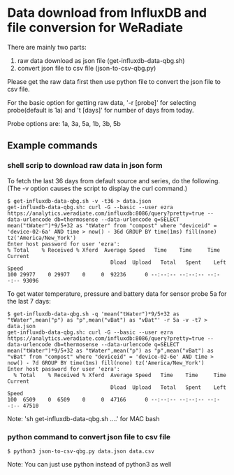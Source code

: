 # Data download from InfluxDB and file conversion for WeRadiate

There are mainly two parts:
1. raw data download as json file (get-influxdb-data-qbg.sh)
2. convert json file to csv file (json-to-csv-qbg.py)

Please get the raw data first then use python file to convert the json file to csv file.

For the basic option for getting raw data,
'-r [probe]' for selecting probe(default is 1a) and 't [days]' for number of days from today.

Probe options are: 1a, 3a, 5a, 1b, 3b, 5b
## Example commands

### shell scrip to download raw data in json form

To fetch the last 36 days from default source and
	series, do the following. (The -v option causes the script to display
	the curl command.)

	$ get-influxdb-data-qbg.sh -v -t36 > data.json
	get-influxdb-data-qbg.sh: curl -G --basic --user ezra https://analytics.weradiate.com/influxdb:8086/query?pretty=true --data-urlencode db=thermosense --data-urlencode q=SELECT mean("tWater")*9/5+32 as "tWater" from "compost" where "deviceid" = 'device-02-6a' AND time > now() - 36d GROUP BY time(1ms) fill(none) tz('America/New_York')
	Enter host password for user 'ezra':
  	% Total    % Received % Xferd  Average Speed   Time    Time     Time  Current
	                                 Dload  Upload   Total   Spent    Left  Speed
	100 29977    0 29977    0     0  92236      0 --:--:-- --:--:-- --:--:-- 93096

To get water temperature, pressure and battery data for sensor probe 5a for the last 7 days:

	$ get-influxdb-data-qbg.sh -q 'mean("tWater")*9/5+32 as "tWater",mean("p") as "p",mean("vBat") as "vBat"' -r 5a -v -t7 > data.json
	get-influxdb-data-qbg.sh: curl -G --basic --user ezra https://analytics.weradiate.com/influxdb:8086/query?pretty=true --data-urlencode db=thermosense --data-urlencode q=SELECT mean("tWater")*9/5+32 as "tWater",mean("p") as "p",mean("vBat") as "vBat" from "compost" where "deviceid" = 'device-02-6e' AND time > now() - 7d GROUP BY time(1ms) fill(none) tz('America/New_York')
	Enter host password for user 'ezra':
	  % Total    % Received % Xferd  Average Speed   Time    Time     Time  Current
	                                 Dload  Upload   Total   Spent    Left  Speed
	100  6509    0  6509    0     0  47166      0 --:--:-- --:--:-- --:--:-- 47510

Note: 'sh get-influxdb-data-qbg.sh ....' for MAC bash

### python command to convert json file to csv file
    $ python3 json-to-csv-qbg.py data.json data.csv

Note: You can just use python instead of python3 as well